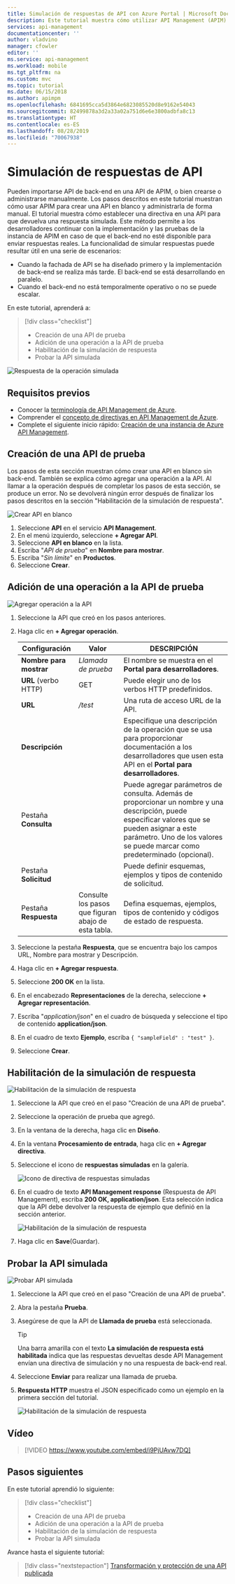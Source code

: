 ```yaml
---
title: Simulación de respuestas de API con Azure Portal | Microsoft Docs
description: Este tutorial muestra cómo utilizar API Management (APIM) con el fin de establecer una directiva para una API para que devuelva una respuesta simulada. Este método permite a los desarrolladores continuar con la implementación y las pruebas de la instancia de API Management en caso de que el back-end no esté disponible para enviar respuestas reales.
services: api-management
documentationcenter: ''
author: vladvino
manager: cfowler
editor: ''
ms.service: api-management
ms.workload: mobile
ms.tgt_pltfrm: na
ms.custom: mvc
ms.topic: tutorial
ms.date: 06/15/2018
ms.author: apimpm
ms.openlocfilehash: 6841695cca5d3864e6823085520d8e9162e54043
ms.sourcegitcommit: 82499878a3d2a33a02a751d6e6e3800adbfa8c13
ms.translationtype: HT
ms.contentlocale: es-ES
ms.lasthandoff: 08/28/2019
ms.locfileid: "70067938"
---
```

# <a name="mock-api-responses"></a>Simulación de respuestas de API

Pueden importarse API de back-end en una API de APIM, o bien crearse o administrarse manualmente. Los pasos descritos en este tutorial muestran cómo usar APIM para crear una API en blanco y administrarla de forma manual. El tutorial muestra cómo establecer una directiva en una API para que devuelva una respuesta simulada. Este método permite a los desarrolladores continuar con la implementación y las pruebas de la instancia de APIM en caso de que el back-end no esté disponible para enviar respuestas reales. La funcionalidad de simular respuestas puede resultar útil en una serie de escenarios:

+ Cuando la fachada de API se ha diseñado primero y la implementación de back-end se realiza más tarde. El back-end se está desarrollando en paralelo.
+ Cuando el back-end no está temporalmente operativo o no se puede escalar.

En este tutorial, aprenderá a:

> [!div class="checklist"]
> * Creación de una API de prueba 
> * Adición de una operación a la API de prueba
> * Habilitación de la simulación de respuesta
> * Probar la API simulada

![Respuesta de la operación simulada](./media/mock-api-responses/mock-api-responses01.png)

## <a name="prerequisites"></a>Requisitos previos

+ Conocer la [terminología de API Management de Azure](api-management-terminology.md).
+ Comprender el [concepto de directivas en API Management de Azure](api-management-howto-policies.md).
+ Complete el siguiente inicio rápido: [Creación de una instancia de Azure API Management](get-started-create-service-instance.md).

## <a name="create-a-test-api"></a>Creación de una API de prueba 

Los pasos de esta sección muestran cómo crear una API en blanco sin back-end. También se explica cómo agregar una operación a la API. Al llamar a la operación después de completar los pasos de esta sección, se produce un error. No se devolverá ningún error después de finalizar los pasos descritos en la sección "Habilitación de la simulación de respuesta".

![Crear API en blanco](./media/mock-api-responses/03-MockAPIResponses-01-CreateTestAPI.png)

1. Seleccione **API** en el servicio **API Management**.
2. En el menú izquierdo, seleccione **+ Agregar API**.
3. Seleccione **API en blanco** en la lista.
4. Escriba "*API de prueba*" en **Nombre para mostrar**.
5. Escriba "*Sin límite*" en **Productos**.
6. Seleccione **Crear**.

## <a name="add-an-operation-to-the-test-api"></a>Adición de una operación a la API de prueba

![Agregar operación a la API](./media/mock-api-responses/03-MockAPIResponses-02-AddOperation.png)

1. Seleccione la API que creó en los pasos anteriores.
2. Haga clic en **+ Agregar operación**.

    | Configuración             | Valor                             | DESCRIPCIÓN                                                                                                                                                                                   |
    |---------------------|-----------------------------------|-----------------------------------------------------------------------------------------------------------------------------------------------------------------------------------------------|
    | **Nombre para mostrar**    | *Llamada de prueba*                       | El nombre se muestra en el **Portal para desarrolladores**.                                                                                                                                       |
    | **URL** (verbo HTTP) | GET                               | Puede elegir uno de los verbos HTTP predefinidos.                                                                                                                                         |
    | **URL**             | */test*                           | Una ruta de acceso URL de la API.                                                                                                                                                                       |
    | **Descripción**     |                                   | Especifique una descripción de la operación que se usa para proporcionar documentación a los desarrolladores que usen esta API en el **Portal para desarrolladores**.                                                    |
    | Pestaña **Consulta**       |                                   | Puede agregar parámetros de consulta. Además de proporcionar un nombre y una descripción, puede especificar valores que se pueden asignar a este parámetro. Uno de los valores se puede marcar como predeterminado (opcional). |
    | Pestaña **Solicitud**     |                                   | Puede definir esquemas, ejemplos y tipos de contenido de solicitud.                                                                                                                                  |
    | Pestaña **Respuesta**    | Consulte los pasos que figuran abajo de esta tabla. | Defina esquemas, ejemplos, tipos de contenido y códigos de estado de respuesta.                                                                                                                           |

3. Seleccione la pestaña **Respuesta**, que se encuentra bajo los campos URL, Nombre para mostrar y Descripción.
4. Haga clic en **+ Agregar respuesta**.
5. Seleccione **200 OK** en la lista.
6. En el encabezado **Representaciones** de la derecha, seleccione **+ Agregar representación**.
7. Escriba "*application/json*" en el cuadro de búsqueda y seleccione el tipo de contenido **application/json**.
8. En el cuadro de texto **Ejemplo**, escriba `{ "sampleField" : "test" }`.
9. Seleccione **Crear**.

## <a name="enable-response-mocking"></a>Habilitación de la simulación de respuesta

![Habilitación de la simulación de respuesta](./media/mock-api-responses/03-MockAPIResponses-03-EnableMocking.png)

1. Seleccione la API que creó en el paso "Creación de una API de prueba".
2. Seleccione la operación de prueba que agregó.
3. En la ventana de la derecha, haga clic en **Diseño**.
4. En la ventana **Procesamiento de entrada**, haga clic en **+ Agregar directiva**.
5. Seleccione el icono de **respuestas simuladas** en la galería.

    ![Icono de directiva de respuestas simuladas](./media/mock-api-responses/mock-responses-policy-tile.png)

6. En el cuadro de texto **API Management response** (Respuesta de API Management), escriba **200 OK, application/json**. Esta selección indica que la API debe devolver la respuesta de ejemplo que definió en la sección anterior.

    ![Habilitación de la simulación de respuesta](./media/mock-api-responses/mock-api-responses-set-mocking.png)

7. Haga clic en **Save**(Guardar).

## <a name="test-the-mocked-api"></a>Probar la API simulada

![Probar API simulada](./media/mock-api-responses/03-MockAPIResponses-04-TestMocking.png)

1. Seleccione la API que creó en el paso "Creación de una API de prueba".
2. Abra la pestaña **Prueba**.
3. Asegúrese de que la API de **Llamada de prueba** está seleccionada.

    > [!TIP]
    > Una barra amarilla con el texto **La simulación de respuesta está habilitada** indica que las respuestas devueltas desde API Management envían una directiva de simulación y no una respuesta de back-end real.

4. Seleccione **Enviar** para realizar una llamada de prueba.
5. **Respuesta HTTP** muestra el JSON especificado como un ejemplo en la primera sección del tutorial.

    ![Habilitación de la simulación de respuesta](./media/mock-api-responses/mock-api-responses-test-response.png)

## <a name="video"></a>Vídeo

> [!VIDEO https://www.youtube.com/embed/i9PjUAvw7DQ]

## <a name="next-steps"></a>Pasos siguientes

En este tutorial aprendió lo siguiente:

> [!div class="checklist"]
> * Creación de una API de prueba
> * Adición de una operación a la API de prueba
> * Habilitación de la simulación de respuesta
> * Probar la API simulada

Avance hasta el siguiente tutorial:

> [!div class="nextstepaction"]
> [Transformación y protección de una API publicada](transform-api.md)
